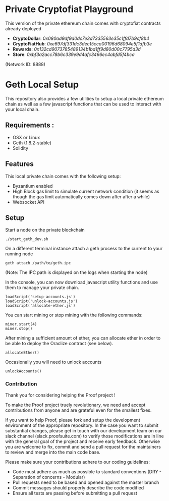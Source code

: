 # Private Cryptofiat Playground

This version of the private ethereum chain comes with cryptofiat contracts already deployed

- **CryptoDollar**: *0x080ad9df9d0dc7e3d7335563e35c1ffd7b9cf8b4*
- **CryptoFiatHub**: *0xe697df331dc3dec15cca00196d68094e5f1dfb3e*
- **Rewards**: *0x132cd9073785489134b1bd1ff9d80d00c7795d3d*
- **Store**: *0xbf3a2acc78b6c339e9d4afc3466ec4abfd5f4bca*

(Network ID: 8888)

# Geth Local Setup
This repository also provides a few utilities to setup a local private ethereum chain as well as a few javascript functions that can be used to interact with your local chain.

## Requirements :
- OSX or Linux
- Geth (1.8.2-stable)
- Solidity

## Features

This local private chain comes with the following setup:
- Byzantium enabled
- High Block gas limit to simulate current network condition (it seems as though the gas limit automatically comes down after after a while)
- Websocket API

## Setup

Start a node on the private blockchain

```
./start_geth_dev.sh
```

On a different terminal instance attach a geth process to the current to your running node

```
geth attach /path/to/geth.ipc
```

(Note: The IPC path is displayed on the logs when starting the node)

In the console, you can now download javascript utility functions and use them to manage your private chain.

```
loadScript('setup-accounts.js')
loadScript('unlock-accounts.js')
loadScript('allocate-ether.js')
```

You can start mining or stop mining with the following commands:

```
miner.start(4)
miner.stop()
```

After mining a sufficient amount of ether, you can allocate ether in order to be able to deploy the Oraclize contract
(see below).

```
allocateEther()
```

Occasionally you will need to unlock accounts

```
unlockAccounts()
```

### Contribution

Thank you for considering helping the Proof project !

To make the Proof project truely revolutionary, we need and accept contributions from anyone and are grateful even for the smallest fixes.

If you want to help Proof, please fork and setup the development environment of the appropriate repository.
In the case you want to submit substantial changes, please get in touch with our development team on our slack channel (slack.proofsuite.com) to
verify those modifications are in line with the general goal of the project and receive early feedback. Otherwise you are welcome to fix, commit and
send a pull request for the maintainers to review and merge into the main code base.

Please make sure your contributions adhere to our coding guidelines:

- Code must adhere as much as possible to standard conventions (DRY - Separation of concerns - Modular)
- Pull requests need to be based and opened against the master branch
- Commit messages should properly describe the code modified
- Ensure all tests are passing before submitting a pull request




